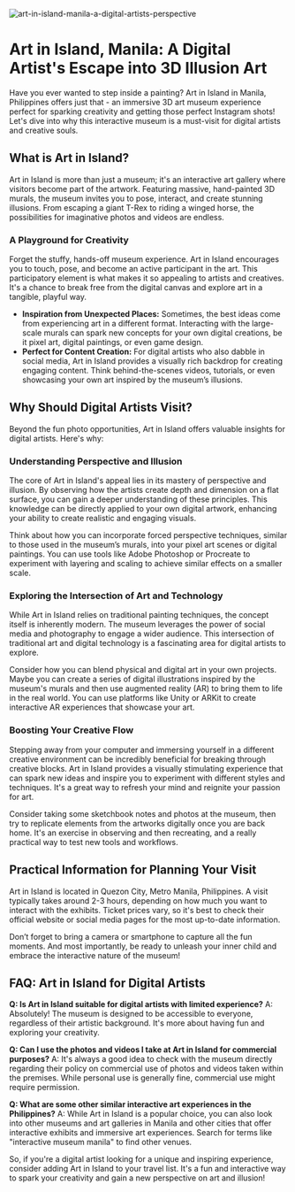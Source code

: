 ![art-in-island-manila-a-digital-artists-perspective](https://images.pexels.com/photos/1674049/pexels-photo-1674049.jpeg?auto=compress&cs=tinysrgb&fit=crop&h=627&w=1200)

# Art in Island, Manila: A Digital Artist's Escape into 3D Illusion Art

Have you ever wanted to step inside a painting? Art in Island in Manila, Philippines offers just that - an immersive 3D art museum experience perfect for sparking creativity and getting those perfect Instagram shots! Let's dive into why this interactive museum is a must-visit for digital artists and creative souls.

## What is Art in Island?

Art in Island is more than just a museum; it's an interactive art gallery where visitors become part of the artwork. Featuring massive, hand-painted 3D murals, the museum invites you to pose, interact, and create stunning illusions. From escaping a giant T-Rex to riding a winged horse, the possibilities for imaginative photos and videos are endless.

### A Playground for Creativity

Forget the stuffy, hands-off museum experience. Art in Island encourages you to touch, pose, and become an active participant in the art. This participatory element is what makes it so appealing to artists and creatives. It's a chance to break free from the digital canvas and explore art in a tangible, playful way.

*   **Inspiration from Unexpected Places:** Sometimes, the best ideas come from experiencing art in a different format. Interacting with the large-scale murals can spark new concepts for your own digital creations, be it pixel art, digital paintings, or even game design.
*   **Perfect for Content Creation:** For digital artists who also dabble in social media, Art in Island provides a visually rich backdrop for creating engaging content. Think behind-the-scenes videos, tutorials, or even showcasing your own art inspired by the museum’s illusions.

## Why Should Digital Artists Visit?

Beyond the fun photo opportunities, Art in Island offers valuable insights for digital artists. Here's why:

### Understanding Perspective and Illusion

The core of Art in Island's appeal lies in its mastery of perspective and illusion. By observing how the artists create depth and dimension on a flat surface, you can gain a deeper understanding of these principles. This knowledge can be directly applied to your own digital artwork, enhancing your ability to create realistic and engaging visuals. 

Think about how you can incorporate forced perspective techniques, similar to those used in the museum’s murals, into your pixel art scenes or digital paintings. You can use tools like Adobe Photoshop or Procreate to experiment with layering and scaling to achieve similar effects on a smaller scale.

### Exploring the Intersection of Art and Technology

While Art in Island relies on traditional painting techniques, the concept itself is inherently modern. The museum leverages the power of social media and photography to engage a wider audience. This intersection of traditional art and digital technology is a fascinating area for digital artists to explore. 

Consider how you can blend physical and digital art in your own projects. Maybe you can create a series of digital illustrations inspired by the museum's murals and then use augmented reality (AR) to bring them to life in the real world. You can use platforms like Unity or ARKit to create interactive AR experiences that showcase your art.

### Boosting Your Creative Flow

Stepping away from your computer and immersing yourself in a different creative environment can be incredibly beneficial for breaking through creative blocks. Art in Island provides a visually stimulating experience that can spark new ideas and inspire you to experiment with different styles and techniques. It's a great way to refresh your mind and reignite your passion for art.

Consider taking some sketchbook notes and photos at the museum, then try to replicate elements from the artworks digitally once you are back home. It's an exercise in observing and then recreating, and a really practical way to test new tools and workflows. 

## Practical Information for Planning Your Visit

Art in Island is located in Quezon City, Metro Manila, Philippines. A visit typically takes around 2-3 hours, depending on how much you want to interact with the exhibits. Ticket prices vary, so it's best to check their official website or social media pages for the most up-to-date information. 

Don’t forget to bring a camera or smartphone to capture all the fun moments. And most importantly, be ready to unleash your inner child and embrace the interactive nature of the museum!

## FAQ: Art in Island for Digital Artists

**Q: Is Art in Island suitable for digital artists with limited experience?**
A: Absolutely! The museum is designed to be accessible to everyone, regardless of their artistic background. It's more about having fun and exploring your creativity.

**Q: Can I use the photos and videos I take at Art in Island for commercial purposes?**
A: It's always a good idea to check with the museum directly regarding their policy on commercial use of photos and videos taken within the premises. While personal use is generally fine, commercial use might require permission.

**Q: What are some other similar interactive art experiences in the Philippines?**
A: While Art in Island is a popular choice, you can also look into other museums and art galleries in Manila and other cities that offer interactive exhibits and immersive art experiences. Search for terms like "interactive museum manila" to find other venues.

So, if you're a digital artist looking for a unique and inspiring experience, consider adding Art in Island to your travel list. It's a fun and interactive way to spark your creativity and gain a new perspective on art and illusion!
